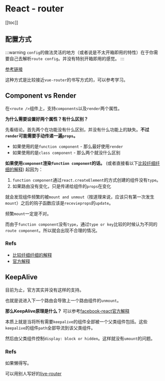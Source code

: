 # React - router

[[toc]]

## 配置方式

:::warning
`config`的做法灵活的地方（或者说是不太开箱即用的特性）在于你需要自己去解析`route config`。并没有特别开箱即用的感觉。
:::

[参考链接](https://reacttraining.com/react-router/web/example/route-config)

这种方式是比较接近`vue-router`的书写方式的，可以参考学习。

## Component vs Render

在`<route />`组件上，支持`components`以及`render`两个属性。

**为什么需要设置好两个属性？有什么区别？**

先看结论。首先两个在功能没有什么区别，并没有什么功能上的缺失。**不过`render`可能需要手动传递一遍`props`。**

* 如果使用的是`function component` - 那么最好使用`render`
* 如果使用的是`class component` - 那么两个就没什么区别

**如果使用`component`渲染`function component`的话。** (或者直接看以下[比较纤细纤细的解释](https://www.imooc.com/article/263948)) 起因为：

1. `function component`通过`react.createElement`的方式创建的组件没有`type`。
2. 如果路由没有变化，只是传递给组件的`props`在变化

就会发现组件频繁的被`mount and unmout`（按道理来说，应该只有第一次发生`mount`）之后的钩子函数应该是`recevieprops`的`update`。

频繁`mount`一定是不对。

而由于`function component`没有`type`，通过`type or key`比较的时候认为不同的`route component`。所以就会出现不合理的情况。

### Refs

* [比较纤细纤细的解释](https://www.imooc.com/article/263948)
* [官方解释](https://www.notion.so/umi-router-c706a687f53d4fbbad04a76d127e815f#af1cc997f1154ea698142a5c53de1cda)

## KeepAlive

目前为止，官方其实并没有这样的支持。

也就是说进入下一个路由会导致上一个路由组件的`unmount`。

**那么KeepAlive原理是什么？** 可以参考[facebook-react官方解释](https://github.com/facebook/react/issues/12039)

本质上就是当将所有需要`keepalive`的组件全部被一个父类组件包括。这些`keepalive`的组件`path`全部导流到该父类组件。

然后由父类组件控制`display: block or hidden`。这样就没有`umount`的问题。

### Refs

如果懒得写。

可以用别人写好的[live-router](https://github.com/fi3ework/react-live-route/blob/master/docs/README-zh.md)
